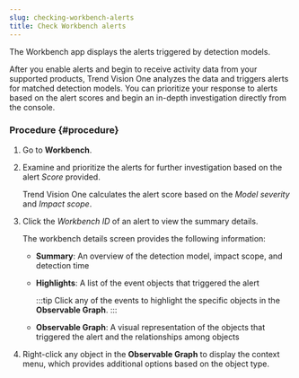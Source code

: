 ```yaml
---
slug: checking-workbench-alerts
title: Check Workbench alerts
---
```


The Workbench app displays the alerts triggered by detection models.

After you enable alerts and begin to receive activity data from your supported products, Trend Vision One analyzes the data and triggers alerts for matched detection models. You can prioritize your response to alerts based on the alert scores and begin an in-depth investigation directly from the console.

### Procedure {#procedure}

1.  Go to **Workbench**.

2.  Examine and prioritize the alerts for further investigation based on the alert *Score* provided.

    Trend Vision One calculates the alert score based on the *Model severity* and *Impact scope*.

3.  Click the *Workbench ID* of an alert to view the summary details.

    The workbench details screen provides the following information:

    - **Summary**: An overview of the detection model, impact scope, and detection time

    - **Highlights**: A list of the event objects that triggered the alert

      :::tip
      Click any of the events to highlight the specific objects in the **Observable Graph**.
      :::

    - **Observable Graph**: A visual representation of the objects that triggered the alert and the relationships among objects

4.  Right-click any object in the **Observable Graph** to display the context menu, which provides additional options based on the object type.
